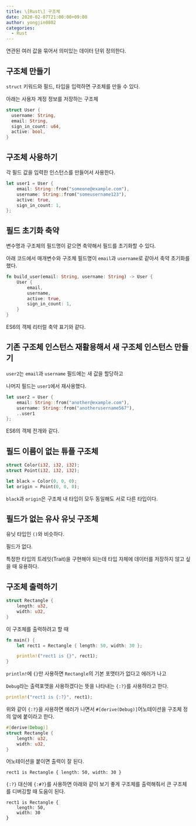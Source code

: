 ```yaml
---
title: \[Rust\] 구조체
date: 2020-02-07T21:00:00+09:00
author: yongjin0802
categories:
  - Rust
---
```


연관된 여러 값을 묶어서 의미있는 데이터 단위 정의한다.

## 구조체 만들기

`struct` 키워드와 필드, 타입을 입력하면 구조체를 만들 수 있다.

아래는 사용자 계정 정보를 저장하는 구조체

```rust
struct User {
  username: String,
  email: String,
  sign_in_count: u64,
  active: bool,
}
```

## 구조체 사용하기

각 필드 값을 입력한 인스턴스를 만들어서 사용한다.

```rust
let user1 = User {
    email: String::from("someone@example.com"),
    username: String::from("someusername123"),
    active: true,
    sign_in_count: 1,
};
```

## 필드 초기화 축약

변수명과 구조체의 필드명이 같으면 축약해서 필드를 초기화할 수 있다.

아래 코드에서 매개변수와 구조체 필드명이 `email`과 `username`로 같아서 축약 초기화를 했다.

```rust
fn build_user(email: String, username: String) -> User {
    User {
        email,
        username,
        active: true,
        sign_in_count: 1,
    }
}
```

ES6의 객체 리터럴 축약 표기와 같다.

## 기존 구조체 인스턴스 재활용해서 새 구조체 인스턴스 만들기

`user2`는 `email`과 `username` 필드에는 새 값을 할당하고

나머지 필드는 `user1`에서 재사용했다.

```rust
let user2 = User {
    email: String::from("another@example.com"),
    username: String::from("anotherusername567"),
    ..user1
};
```

ES6의 객체 전개와 같다.

## 필드 이름이 없는 튜플 구조체

```rust
struct Color(i32, i32, i32);
struct Point(i32, i32, i32);

let black = Color(0, 0, 0);
let origin = Point(0, 0, 0);
```

`black`과 `origin`은 구조체 내 타입이 모두 동일해도 서로 다른 타입이다.

## 필드가 없는 유사 유닛 구조체

유닛 타입인 `()`와 비슷하다.

필드가 없다.

특정한 타입의 트레잇(Trait)을 구현해야 되는데 타입 자체에 데이터를 저장하지 않고 싶을 때 유용하다.

## 구조체 출력하기

```rust
struct Rectangle {
    length: u32,
    width: u32,
}
```

이 구조체를 출력하려고 할 때

```rust
fn main() {
    let rect1 = Rectangle { length: 50, width: 30 };

    println!("rect1 is {}", rect1);
}
```

`println!`에 `{}`만 사용하면 `Rectangle`의 기본 포맷터가 없다고 에러가 나고

`Debug`라는 출력포맷을 사용하겠다는 뜻을 나타내는 `{:?}`를 사용하라고 한다.

```rust
println!("rect1 is {:?}", rect1);
```

위와 같이 `{:?}`을 사용하면 에러가 나면서
`#[derive(Debug)]`어노테이션을 구조체 정의 앞에 붙이라고 한다.

```rust
#[derive(Debug)]
struct Rectangle {
    length: u32,
    width: u32,
}
```

어노테이션을 붙이면 출력이 잘 된다.

```
rect1 is Rectangle { length: 50, width: 30 }
```

`{:?}` 대신에 `{:#?}`를 사용하면 아래와 같이 보기 좋게 구조체를 출력해줘서 큰 구조체를 디버깅할 때 도움이 된다.

```
rect1 is Rectangle {
    length: 50,
    width: 30
}
```
